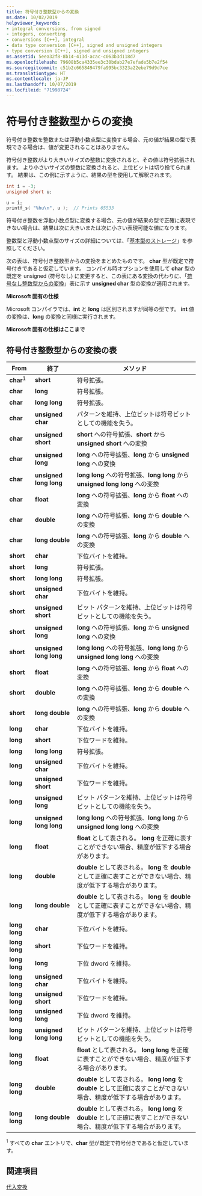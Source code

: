 ```yaml
---
title: 符号付き整数型からの変換
ms.date: 10/02/2019
helpviewer_keywords:
- integral conversions, from signed
- integers, converting
- conversions [C++], integral
- data type conversion [C++], signed and unsigned integers
- type conversion [C++], signed and unsigned integers
ms.assetid: 5eea32f8-8b14-413d-acac-c063b3d118d7
ms.openlocfilehash: 79608b5ca4335ee3c30bdab27e7efade5b7e2f54
ms.sourcegitcommit: c51b2c665849479fa995bc3323a22ebe79d9d7ce
ms.translationtype: HT
ms.contentlocale: ja-JP
ms.lasthandoff: 10/07/2019
ms.locfileid: "71998724"
---
```

# <a name="conversions-from-signed-integral-types"></a>符号付き整数型からの変換

符号付き整数を整数または浮動小数点型に変換する場合、元の値が結果の型で表現できる場合は、値が変更されることはありません。

符号付き整数がより大きいサイズの整数に変換されると、その値は符号拡張されます。 より小さいサイズの整数に変換されると、上位ビットは切り捨てられます。 結果は、この例に示すように、結果の型を使用して解釈されます。

```C
int i = -3;
unsigned short u;

u = i;
printf_s( "%hu\n", u );  // Prints 65533
```

符号付き整数を浮動小数点型に変換する場合、元の値が結果の型で正確に表現できない場合は、結果は次に大きいまたは次に小さい表現可能な値になります。

整数型と浮動小数点型のサイズの詳細については、「[基本型のストレージ](../c-language/storage-of-basic-types.md)」を参照してください。

次の表は、符号付き整数型からの変換をまとめたものです。 **char** 型が既定で符号付きであると仮定しています。 コンパイル時オプションを使用して **char** 型の既定を unsigned (符号なし) に変更すると、この表にある変換の代わりに、「[符号なし整数型からの変換](../c-language/conversions-from-unsigned-integral-types.md)」表に示す **unsigned char** 型の変換が適用されます。

**Microsoft 固有の仕様**

Microsoft コンパイラでは、**int** と **long** は区別されますが同等の型です。 **int** 値の変換は、**long** の変換と同様に実行されます。

**Microsoft 固有の仕様はここまで**

## <a name="table-of-conversions-from-signed-integral-types"></a>符号付き整数型からの変換の表

|From|終了|メソッド|
|----------|--------|------------|
|**char**<sup>1</sup>|**short**|符号拡張。|
|**char**|**long**|符号拡張。|
|**char**|**long long**|符号拡張。|
|**char**|**unsigned char**|パターンを維持、上位ビットは符号ビットとしての機能を失う。|
|**char**|**unsigned short**|**short** への符号拡張、**short** から **unsigned short** への変換|
|**char**|**unsigned long**|**long** への符号拡張、**long** から **unsigned long** への変換|
|**char**|**unsigned long long**|**long long** への符号拡張、**long long** から **unsigned long long** への変換|
|**char**|**float**|**long** への符号拡張、**long** から **float** への変換|
|**char**|**double**|**long** への符号拡張、**long** から **double** への変換|
|**char**|**long double**|**long** への符号拡張、**long** から **double** への変換|
|**short**|**char**|下位バイトを維持。|
|**short**|**long**|符号拡張。|
|**short**|**long long**|符号拡張。|
|**short**|**unsigned char**|下位バイトを維持。|
|**short**|**unsigned short**|ビット パターンを維持、上位ビットは符号ビットとしての機能を失う。|
|**short**|**unsigned long**|**long** への符号拡張、**long** から **unsigned long** への変換|
|**short**|**unsigned long long**|**long long** への符号拡張、**long long** から **unsigned long long** への変換|
|**short**|**float**|**long** への符号拡張、**long** から **float** への変換|
|**short**|**double**|**long** への符号拡張、**long** から **double** への変換|
|**short**|**long double**|**long** への符号拡張、**long** から **double** への変換|
|**long**|**char**|下位バイトを維持。|
|**long**|**short**|下位ワードを維持。|
|**long**|**long long**|符号拡張。|
|**long**|**unsigned char**|下位バイトを維持。|
|**long**|**unsigned short**|下位ワードを維持。|
|**long**|**unsigned long**|ビット パターンを維持、上位ビットは符号ビットとしての機能を失う。|
|**long**|**unsigned long long**|**long long** への符号拡張、**long long** から **unsigned long long** への変換|
|**long**|**float**|**float** として表される。 **long** を正確に表すことができない場合、精度が低下する場合があります。|
|**long**|**double**|**double** として表される。 **long** を **double** として正確に表すことができない場合、精度が低下する場合があります。|
|**long**|**long double**|**double** として表される。 **long** を **double** として正確に表すことができない場合、精度が低下する場合があります。|
|**long long**|**char**|下位バイトを維持。|
|**long long**|**short**|下位ワードを維持。|
|**long long**|**long**|下位 dword を維持。|
|**long long**|**unsigned char**|下位バイトを維持。|
|**long long**|**unsigned short**|下位ワードを維持。|
|**long long**|**unsigned long**|下位 dword を維持。|
|**long long**|**unsigned long long**|ビット パターンを維持、上位ビットは符号ビットとしての機能を失う。|
|**long long**|**float**|**float** として表される。 **long long** を正確に表すことができない場合、精度が低下する場合があります。|
|**long long**|**double**|**double** として表される。 **long long** を **double** として正確に表すことができない場合、精度が低下する場合があります。|
|**long long**|**long double**|**double** として表される。 **long long** を **double** として正確に表すことができない場合、精度が低下する場合があります。|

<sup>1</sup> すべての **char** エントリで、**char** 型が既定で符号付きであると仮定しています。

## <a name="see-also"></a>関連項目

[代入変換](../c-language/assignment-conversions.md)
